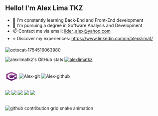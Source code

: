 ## Hello! I'm Alex Lima TKZ

- 🔭 I'm constantly learning Back-End and Front-End development
- 🌱 I'm pursuing a degree in Software Analysis and Development
- 📫 Contact me via email: lider_alex@yahoo.com
- ⭐ Discover my experiences: https://www.linkedin.com/in/alexslima1/ 

<img width="200" height="200" alt="octocat-1754516063980" src="https://github.com/user-attachments/assets/c5f5dfdb-1f16-401f-80fb-beea60603348" />


<!--<div>
<a href="https://github.com/alexlidertkz">
<div>-->

 ![alexlimatkz's GitHub stats](https://github-readme-stats.vercel.app/api?username=alexlimatkz&show_icons=true&theme=midnight-purple)
 [![alexlimatkz](https://github-readme-stats.vercel.app/api/top-langs/?username=alexlimatkz&layout=compact&theme=midnight-purple)](https://github.com/alexlimatkz/github-readme-stats)

<div style="display: inline_block"><br>
  <img align="center" alt="Alex-csharp" height="30" width="40" src="https://raw.githubusercontent.com/devicons/devicon/master/icons/csharp/csharp-original.svg">
  <!--<img align="center" alt="Alex-dot-net" height="30" width="40" src="https://cdn.jsdelivr.net/gh/devicons/devicon@latest/icons/dot-net/dot-net-original.svg" />-->
  <img align="center" alt="Alex-git" height="30" width="40" src="https://cdn.jsdelivr.net/gh/devicons/devicon@latest/icons/git/git-original.svg" />
  <img align="center" alt="Alex-github" height="30" width="40" <img src="https://cdn.jsdelivr.net/gh/devicons/devicon@latest/icons/github/github-original-wordmark.svg" />
  <!--<img align="center" alt="Alex-Azure" height="30" width="40" <img src="https://cdn.jsdelivr.net/gh/devicons/devicon@latest/icons/azure/azure-original.svg" />-->
</div> 

##

  <a href="https://instagram.com/alex.lima3" target="_blank"><img src="https://img.shields.io/badge/-Instagram-%23E4405F?style=for-the-badge&logo=instagram&logoColor=white" target="_blank"></a>
 	<a href="https://www.twitch.tv/lidertkz" target="_blank"><img src="https://img.shields.io/badge/Twitch-9146FF?style=for-the-badge&logo=twitch&logoColor=white" target="_blank"></a>
 <a href="https://discord.gg/bfaCASVTMq" target="_blank"><img src="https://img.shields.io/badge/Discord-7289DA?style=for-the-badge&logo=discord&logoColor=white" target="_blank"></a> 
  <a href = "mailto:lider_alex@yahoo.com"><img src="https://img.shields.io/badge/-Gmail-%23333?style=for-the-badge&logo=gmail&logoColor=white" target="_blank"></a>
  <a href="https://www.linkedin.com/in/alexslima1/" target="_blank"><img src="https://img.shields.io/badge/-LinkedIn-%230077B5?style=for-the-badge&logo=linkedin&logoColor=white" target="_blank"></a> 
##
<picture align="center">
  <source media="(prefers-color-scheme: dark)" srcset="https://raw.githubusercontent.com/alexlimatkz/alexlimatkz/output/github-contribution-grid-snake-dark.svg">
  <source media="(prefers-color-scheme: light)" srcset="https://raw.githubusercontent.com/alexlimatkz/alexlimatkz/output/github-contribution-grid-snake-dark.svg">
  <img align="center" alt="github contribution grid snake animation" src="https://raw.githubusercontent.com/mari4souza/alexlimatkz/output/github-contribution-grid-snake.svg">
</picture>
